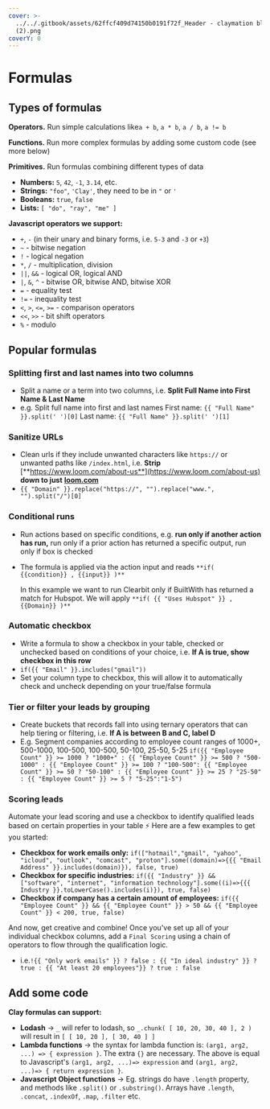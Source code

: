 ```yaml
---
cover: >-
  ../../.gitbook/assets/62ffcf409d74150b0191f72f_Header - claymation black
  (2).png
coverY: 0
---
```


# Formulas

## Types of formulas

**Operators.** Run simple calculations like`a + b`, `a * b`, `a / b`, `a != b`

**Functions.** Run more complex formulas by adding some custom code (see more below)

**Primitives.** Run formulas combining different types of data

* **Numbers:** `5`, `42`, `-1`, `3.14`, etc.
* **Strings:** `"foo"`, `'Clay'`, they need to be in `"` or `'`
* **Booleans:** `true`, `false`
* **Lists:** `[ "do", "ray", "me" ]`

**Javascript operators we support:**&#x20;

* `+`, `-` (in their unary and binary forms, i.e. `5-3` and `-3` or `+3`)
* `~` - bitwise negation
* `!` - logical negation
* `*`, `/` - multiplication, division
* `||`, `&&` - logical OR, logical AND
* `|`, `&`, `^` - bitwise OR, bitwise AND, bitwise XOR
* `=` - equality test
* `!=` - inequality test
* `<`, `>`, `<=`, `>=` - comparison operators
* `<<`, `>>` - bit shift operators
* `%` - modulo

## Popular formulas

### **Splitting first and last names into two columns**

* Split a name or a term into two columns, i.e. **Split Full Name into First Name & Last Name**
* e.g. Split full name into first and last names First name: `{{ "Full Name" }}.split(' ')[0]` Last name: `{{ "Full Name" }}.split(' ')[1]`

### **Sanitize URLs**

* Clean urls if they include unwanted characters like `https://` or unwanted paths like `/index.html`, i.e. **Strip** [**https://www.loom.com/about-us**](https://www.loom.com/about-us) **down to just** [**loom.com**](http://loom.com)
* `{{ "Domain" }}.replace("https://", "").replace("www.", "").split("/")[0]`

### Conditional runs

* Run actions based on specific conditions, e.g. **run only if another action has run,** run only if a prior action has returned a specific output, run only if box is checked
*   The formula is applied via the action input and reads `**if( {{condition}} , {{input}} )**`

    In this example we want to run Clearbit only if BuiltWith has returned a match for Hubspot. We will apply `**if( {{ "Uses Hubspot" }} , {{Domain}} )**`

### **Automatic checkbox**

* Write a formula to show a checkbox in your table, checked or unchecked based on conditions of your choice, i.e. **If A is true, show checkbox in this row**
* `if({{ "Email" }}.includes("gmail"))`
* Set your column type to checkbox, this will allow it to automatically check and uncheck depending on your true/false formula

### **Tier or filter your leads by grouping**

* Create buckets that records fall into using ternary operators that can help tiering or filtering, i.e. **If A is between B and C, label D**
* E.g. Segment companies according to employee count ranges of 1000+, 500-1000, 100-500, 100-500, 50-100, 25-50, 5-25 `if({{ "Employee Count" }} >= 1000 ? "1000+" : {{ "Employee Count" }} >= 500 ? "500-1000" : {{ "Employee Count" }} >= 100 ? "100-500": {{ "Employee Count" }} >= 50 ? "50-100" : {{ "Employee Count" }} >= 25 ? "25-50" : {{ "Employee Count" }} >= 5 ? "5-25":"1-5")`

### Scoring leads

Automate your lead scoring and use a checkbox to identify qualified leads based on certain properties in your table ⚡️ Here are a few examples to get you started:

* **Checkbox for work emails only:** `if(["hotmail","gmail", "yahoo", "icloud", "outlook", "comcast", "proton"].some((domain)=>{{{ "Email Address" }}.includes(domain)}), false, true)`
* **Checkbox for specific industries:** `if({{ "Industry" }} && ["software", "internet", "information technology"].some((i)=>{{{ Industry }}.toLowerCase().includes(i)}), true, false)`
* **Checkbox if company has a certain amount of employees:** `if({{ "Employee Count" }} && {{ "Employee Count" }} > 50 && {{ "Employee Count" }} < 200, true, false)`

And now, get creative and combine! Once you've set up all of your individual checkbox columns, add a `Final Scoring` using a chain of operators to flow through the qualification logic.

* i.e.`!{{ "Only work emails" }} ? false : {{ "In ideal industry" }} ? true : {{ "At least 20 employees"}} ? true : false`

## Add some code

**Clay formulas can support:**

* **Lodash** → `_` will refer to lodash, so `_.chunk( [ 10, 20, 30, 40 ], 2 )` will result in `[ [ 10, 20 ], [ 30, 40 ] ]`
* **Lambda functions** → the syntax for lambda function is: `(arg1, arg2, ...) => { expression }`. The extra `{}` are necessary. The above is equal to Javascript's `(arg1, arg2, ...)=> expression` and `(arg1, arg2, ...)=> { return expression }`.
* **Javascript Object functions** → Eg. strings do have `.length` property, and methods like `.split()` or `.substring()`. Arrays have `.length`, `.concat`, `.indexOf`, `.map`, `.filter` etc.

